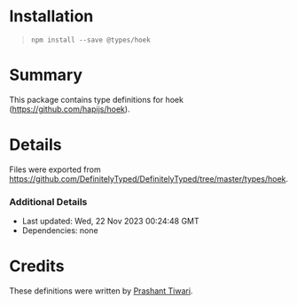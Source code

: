 # Installation
> `npm install --save @types/hoek`

# Summary
This package contains type definitions for hoek (https://github.com/hapijs/hoek).

# Details
Files were exported from https://github.com/DefinitelyTyped/DefinitelyTyped/tree/master/types/hoek.

### Additional Details
 * Last updated: Wed, 22 Nov 2023 00:24:48 GMT
 * Dependencies: none

# Credits
These definitions were written by [Prashant Tiwari](https://github.com/prashaantt).
